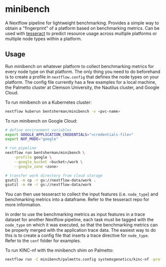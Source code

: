 # minibench

A Nextflow pipeline for lightweight benchmarking. Provides a simple way to obtain a "fingerprint" of a platform based on benchmarking metrics. Can be used with [tesseract](https://github.com/bentsherman/tesseract) to predict resource usage across multiple platforms or multiple node types within a platform.

## Usage

Run minibench on whatever platform to collect benchmarking metrics for every node type on that platform. The only thing you need to do beforehand is to create a profile in `nextflow.config` that defines the node types on your platform. The config file currently has a few examples for a local machine, the Palmetto cluster at Clemson University, the Nautilus cluster, and Google Cloud.

To run minibench on a Kubernetes cluster:
```bash
nextflow kuberun bentsherman/minibench -v <pvc-name>
```

To run minibench on Google Cloud:
```bash
# define environment variables
export GOOGLE_APPLICATION_CREDENTIALS="<credentials-file>"
export NXF_MODE="google"

# run pipeline
nextflow run bentsherman/minibench \
    -profile google \
    --google_bucket <bucket>/work \
    --google_zone <zone>

# transfer work directory from cloud storage
gsutil -m cp -r gs://nextflow-data/work .
gsutil -m rm -r gs://nextflow-data/work
```

You can then use tesseract to collect the input features (i.e. `node_type`) and benchmarking metrics into a dataframe. Refer to the tesseract repo for more information.

In order to use the benchmarking metrics as input features in a trace dataset for another Nextflow pipeline, each task must be tagged with the `node_type` on which it was executed, so that the benchmarking metrics can be properly merged with the application trace data. The easiest way to do this is to create a config file that inserts a trace directive for `node_type`. Refer to the `conf` folder for examples.

To run KINC-nf with the minibench shim on Palmetto:
```bash
nextflow run -C minibench/palmetto.config systemsgenetics/kinc-nf -profile palmetto,singularity
```